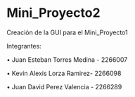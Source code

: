 # Mini_Proyecto2
Creación de la GUI para el Mini_Proyecto1

Integrantes:

• Juan Esteban Torres Medina - 2266007

• Kevin Alexis Lorza Ramirez- 2266098

• Juan David Perez Valencia - 2266289
